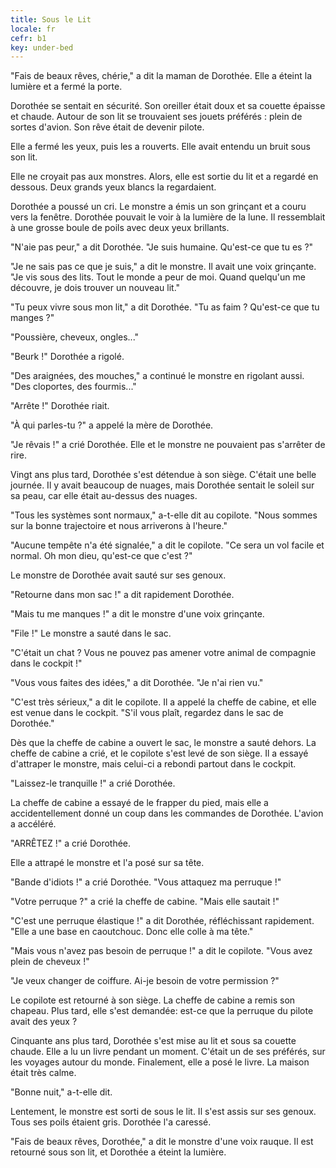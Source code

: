 ```yaml
---
title: Sous le Lit  
locale: fr  
cefr: b1  
key: under-bed  
---
```


"Fais de beaux rêves, chérie," a dit la maman de Dorothée. Elle a éteint la lumière et a fermé la porte.

Dorothée se sentait en sécurité. Son oreiller était doux et sa couette épaisse et chaude. Autour de son lit se trouvaient ses jouets préférés : plein de sortes d'avion. Son rêve était de devenir pilote.

Elle a fermé les yeux, puis les a rouverts. Elle avait entendu un bruit sous son lit.

Elle ne croyait pas aux monstres. Alors, elle est sortie du lit et a regardé en dessous. Deux grands yeux blancs la regardaient.

Dorothée a poussé un cri. Le monstre a émis un son grinçant et a couru vers la fenêtre. Dorothée pouvait le voir à la lumière de la lune. Il ressemblait à une grosse boule de poils avec deux yeux brillants.

"N'aie pas peur," a dit Dorothée. "Je suis humaine. Qu'est-ce que tu es ?"

"Je ne sais pas ce que je suis," a dit le monstre. Il avait une voix grinçante. "Je vis sous des lits. Tout le monde a peur de moi. Quand quelqu'un me découvre, je dois trouver un nouveau lit."

"Tu peux vivre sous mon lit," a dit Dorothée. "Tu as faim ? Qu'est-ce que tu manges ?"

"Poussière, cheveux, ongles..."

"Beurk !" Dorothée a rigolé.

"Des araignées, des mouches," a continué le monstre en rigolant aussi. "Des cloportes, des fourmis..."

"Arrête !" Dorothée riait.

"À qui parles-tu ?" a appelé la mère de Dorothée.

"Je rêvais !" a crié Dorothée. Elle et le monstre ne pouvaient pas s'arrêter de rire.

Vingt ans plus tard, Dorothée s'est détendue à son siège. C'était une belle journée. Il y avait beaucoup de nuages, mais Dorothée sentait le soleil sur sa peau, car elle était au-dessus des nuages.

"Tous les systèmes sont normaux," a-t-elle dit au copilote. "Nous sommes sur la bonne trajectoire et nous arriverons à l'heure."

"Aucune tempête n'a été signalée," a dit le copilote. "Ce sera un vol facile et normal. Oh mon dieu, qu'est-ce que c'est ?"

Le monstre de Dorothée avait sauté sur ses genoux.

"Retourne dans mon sac !" a dit rapidement Dorothée.

"Mais tu me manques !" a dit le monstre d'une voix grinçante.

"File !" Le monstre a sauté dans le sac.

"C'était un chat ? Vous ne pouvez pas amener votre animal de compagnie dans le cockpit !"

"Vous vous faites des idées," a dit Dorothée. "Je n'ai rien vu."

"C'est très sérieux," a dit le copilote. Il a appelé la cheffe de cabine, et elle est venue dans le cockpit. "S'il vous plaît, regardez dans le sac de Dorothée."

Dès que la cheffe de cabine a ouvert le sac, le monstre a sauté dehors. La cheffe de cabine a crié, et le copilote s'est levé de son siège. Il a essayé d'attraper le monstre, mais celui-ci a rebondi partout dans le cockpit.

"Laissez-le tranquille !" a crié Dorothée.

La cheffe de cabine a essayé de le frapper du pied, mais elle a accidentellement donné un coup dans les commandes de Dorothée. L'avion a accéléré.

"ARRÊTEZ !" a crié Dorothée.

Elle a attrapé le monstre et l'a posé sur sa tête.

"Bande d'idiots !" a crié Dorothée. "Vous attaquez ma perruque !"

"Votre perruque ?" a crié la cheffe de cabine. "Mais elle sautait !"

"C'est une perruque élastique !" a dit Dorothée, réfléchissant rapidement. "Elle a une base en caoutchouc. Donc elle colle à ma tête."

"Mais vous n'avez pas besoin de perruque !" a dit le copilote. "Vous avez plein de cheveux !"

"Je veux changer de coiffure. Ai-je besoin de votre permission ?"

Le copilote est retourné à son siège. La cheffe de cabine a remis son chapeau. Plus tard, elle s'est demandée: est-ce que la perruque du pilote avait des yeux ?

Cinquante ans plus tard, Dorothée s'est mise au lit et sous sa couette chaude. Elle a lu un livre pendant un moment. C'était un de ses préférés, sur les voyages autour du monde. Finalement, elle a posé le livre. La maison était très calme.

"Bonne nuit," a-t-elle dit.

Lentement, le monstre est sorti de sous le lit. Il s'est assis sur ses genoux. Tous ses poils étaient gris. Dorothée l'a caressé.

"Fais de beaux rêves, Dorothée," a dit le monstre d'une voix rauque. Il est retourné sous son lit, et Dorothée a éteint la lumière.